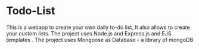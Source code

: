 # Todo-List
This is a webapp to create your own daily to-do list, It also allows to create your custom lists.
The project uses Node.js and Express.js and EJS templates . 
The project uses Mongoose as Database - a library of mongoDB
